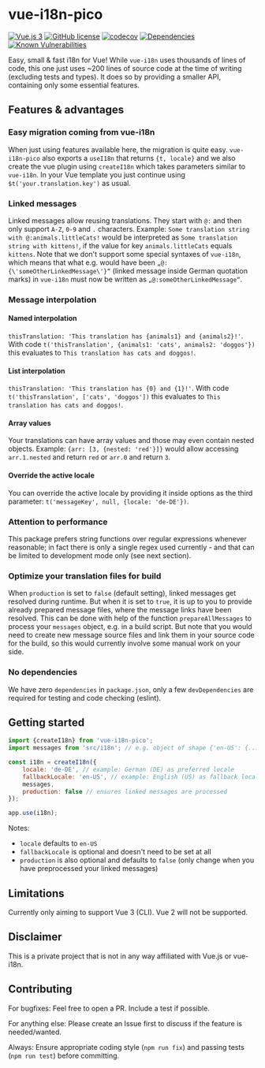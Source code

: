 # vue-i18n-pico

[![Vue.js 3](https://img.shields.io/badge/Vue.js-3-brightgreen)](https://vuejs.org/)
[![GitHub license](https://img.shields.io/github/license/therealcoder1337/vue-i18n-pico)](https://github.com/therealcoder1337/vue-i18n-pico/blob/master/LICENSE.md)
[![codecov](https://codecov.io/gh/therealcoder1337/vue-i18n-pico/branch/master/graph/badge.svg?token=Cm6EOTXH2q)](https://codecov.io/gh/therealcoder1337/vue-i18n-pico)
[![Dependencies](https://img.shields.io/badge/dependencies-0-brightgreen)](/package.json)
[![Known Vulnerabilities](https://snyk.io/test/github/therealcoder1337/vue-i18n-pico/badge.svg)](https://snyk.io/test/github/therealcoder1337/vue-i18n-pico)

Easy, small & fast i18n for Vue! While `vue-i18n` uses thousands of lines of code, this one just uses ~200 lines of source code at the time of writing (excluding tests and types). It does so by providing a smaller API, containing only some essential features.

## Features & advantages

### Easy migration coming from vue-i18n

When just using features available here, the migration is quite easy. `vue-i18n-pico` also exports a `useI18n` that returns `{t, locale}` and we also create the vue plugin using `createI18n` which takes parameters similar to `vue-i18n`. In your Vue template you just continue using `$t('your.translation.key')` as usual.

### Linked messages

Linked messages allow reusing translations. They start with `@:` and then only support `A-Z`, `0-9` and `.` characters. Example: `Some translation string with @:animals.littleCats!` would be interpreted as `Some translation string with kittens!`, if the value for key `animals.littleCats` equals `kittens`.
Note that we don't support some special syntaxes of `vue-i18n`, which means that what e.g. would have been `„@:{\'someOtherLinkedMessage\'}“` (linked message inside German quotation marks) in `vue-i18n` must now be written as `„@:someOtherLinkedMessage“`.

### Message interpolation

#### Named interpolation

`thisTranslation: 'This translation has {animals1} and {animals2}!'`. With code `t('thisTranslation', {animals1: 'cats', animals2: 'doggos'})` this evaluates to `This translation has cats and doggos!`.

#### List interpolation

`thisTranslation: 'This translation has {0} and {1}!'`. With code `t('thisTranslation', ['cats', 'doggos'])` this evaluates to `This translation has cats and doggos!`.

#### Array values

Your translations can have array values and those may even contain nested objects. Example: `{arr: [3, {nested: 'red'}]}` would allow accessing `arr.1.nested` and return `red` or `arr.0` and return `3`.

#### Override the active locale

You can override the active locale by providing it inside options as the third parameter: `t('messageKey', null, {locale: 'de-DE'})`.

### Attention to performance

This package prefers string functions over regular expressions whenever reasonable; in fact there is only a single regex used currently - and that can be limited to development mode only (see next section).

### Optimize your translation files for build

When `production` is set to `false` (default setting), linked messages get resolved during runtime. But when it is set to `true`, it is up to you to provide already prepared message files, where the message links have been resolved. This can be done with help of the function `prepareAllMessages` to process your `messages` object, e.g. in a build script. But note that you would need to create new message source files and link them in your source code for the build, so this would currently involve some manual work on your side.

### No dependencies

We have zero `dependencies` in `package.json`, only a few `devDependencies` are required for testing and code checking (eslint).

## Getting started

```js
import {createI18n} from 'vue-i18n-pico';
import messages from 'src/i18n'; // e.g. object of shape {'en-US': {...}, 'de-DE': {...}}

const i18n = createI18n({
    locale: 'de-DE', // example: German (DE) as preferred locale
    fallbackLocale: 'en-US', // example: English (US) as fallback locale
    messages,
    production: false // ensures linked messages are processed
});

app.use(i18n);
```

Notes:

* `locale` defaults to `en-US`
* `fallbackLocale` is optional and doesn't need to be set at all
* `production` is also optional and defaults to `false` (only change when you have preprocessed your linked messages)

## Limitations

Currently only aiming to support Vue 3 (CLI). Vue 2 will not be supported.

## Disclaimer

This is a private project that is not in any way affiliated with Vue.js or vue-i18n.

## Contributing

For bugfixes: Feel free to open a PR. Include a test if possible.

For anything else: Please create an Issue first to discuss if the feature is needed/wanted.

Always: Ensure appropriate coding style (`npm run fix`) and passing tests (`npm run test`) before committing.
